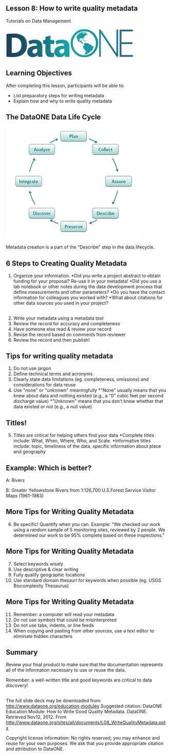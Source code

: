 ## Lesson 8: How to write quality metadata

Tutorials on Data Management


![](images/quality-metadata/DataONE_LOGO.jpg)


## Learning Objectives

After completing this lesson, participants will be able to:

* List preparatory steps for writing metadata
* Explain how and why to write quality metadata


## The DataONE Data Life Cycle


![](images/quality-metadata/datalifecycle.jpg)


<section>
  <aside class="notes">
    Metadata creation is a part of the “Describe” step in the data lifecycle. 


  </aside>
</section>



##  6 Steps to Creating Quality Metadata
1. Organize your information.
	*Did you write a project abstract to obtain funding for your proposal? Re-use it in your metadata! 
	*Did you use a lab notebook or other notes during the data development process that define measurements and other parameters? 
	*Do you have the contact information for colleagues you worked with?
	*What about citations for other data sources you used in your project?



## 
2. Write your metadata using a metadata tool
3. Review the record for accuracy and completeness
4. Have someone else read & review your record
5. Revise the record based on comments from reviewer
6. Review the record and then publish!



## Tips for writing quality metadata
1. Do not use jargon
2. Define technical terms and acronyms
3. Clearly state data limitations (eg. completeness, omissions) and considerations for data reuse
4. Use "none" or "unknown" meaningfully
	*"None" usually means that you knew about data and nothing existed (e.g., a “0” cubic feet per second discharge value)
	*"Unknown" means that you don’t know whether that data existed or not (e.g., a null value)

## Titles!
5. Titles are critical for helping others find your data
	*Complete titles include: What, When, Where, Who, and Scale.
	*Informative titles include: topic, timeliness of the data, specific information about place and geography

## Example: Which is better?

A: Rivers

B: Greater Yellowstone Rivers from 1:126,700 U.S.Forest Service Visitor Maps (1961-1983)


## More Tips for Writing Quality Metadata
6. Be specific! Quantify when you can.
	Example: 
	"We checked our work using a random sample of 5 monitoring sites, reviewed by 2 people. We determined our work to be 95% complete based on these inspections."


## More Tips for Writing Quality Metadata
7. Select keywords wisely
8. Use descriptive & clear writing
9. Fully qualify geographic locations
10. Use standard domain thesauri for keywords when possible (eg. USGS Biocomplexity Thesaurus)


## More Tips for Writing Quality Metadata
11. Remember: a computer will read your metadata
12. Do not use symbols that could be misinterpreted 
13. Do not use tabs, indents, or line feeds
14. When copying and pasting from other sources, use a text editor to eliminate hidden characters 


## Summary

Review your final product to make sure that the documentation represents all of the information necessary to use or reuse the data.

Remember: a well-written title and good keywords are critical to data discovery!

## 
The full slide deck may be downloaded from: http://www.dataone.org/education-modules
Suggested citation:
DataONE Education Module: How to Write Good Quality Metadata. DataONE. Retrieved Nov12, 2012. From http://www.dataone.org/sites/all/documents/L08_WriteQualityMetadata.pptx 

Copyright license information: No rights reserved; you may enhance and reuse for your own purposes.  We ask that you provide appropriate citation and attribution to DataONE.





